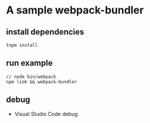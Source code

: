 # A sample webpack-bundler

## install dependencies

```
tnpm install
```

## run example

```
// node bin/webpack
npm link && webpack-bundler
```

## debug

* Visual Studio Code debug
